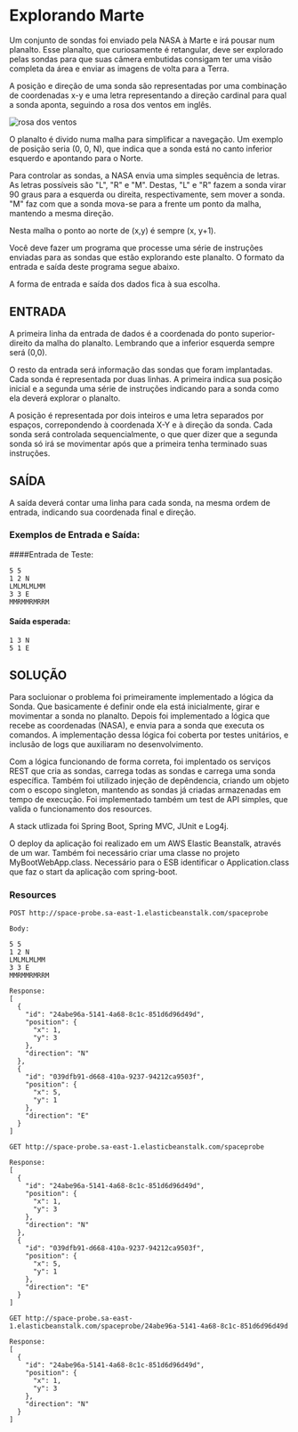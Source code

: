 # Explorando Marte

Um conjunto de sondas foi enviado pela NASA à Marte e irá pousar num planalto.
Esse planalto, que curiosamente é retangular, deve ser explorado pelas sondas para que suas câmera embutidas consigam ter uma visão completa da área e enviar as imagens de volta para a Terra.

A posição e direção de uma sonda são representadas por uma combinação de coordenadas x-y e uma letra representando a direção cardinal para qual a sonda aponta, seguindo a rosa dos ventos em inglês.

![rosa dos ventos](http://i.imgur.com/li8Ae5L.png "Rosa dos Ventos")

O planalto é divido numa malha para simplificar a navegação. Um exemplo de posição seria (0, 0, N), que indica que a sonda está no canto inferior esquerdo e apontando para o Norte.

Para controlar as sondas, a NASA envia uma simples sequência de letras. As letras possíveis são "L", "R" e "M". Destas, "L" e "R" fazem a sonda virar 90 graus para a esquerda  ou direita, respectivamente, sem mover a sonda. "M" faz com que a sonda mova-se para a frente um ponto da malha, mantendo a mesma direção.

Nesta malha o ponto ao norte de (x,y) é sempre (x, y+1).

Você deve fazer um programa que processe uma série de instruções enviadas para as sondas que estão explorando este planalto.
O formato da entrada e saída deste programa segue abaixo.

A forma de entrada e saída dos dados fica à sua escolha.


## ENTRADA

A primeira linha da entrada de dados é a coordenada do ponto superior-direito da malha do planalto. Lembrando que a inferior esquerda sempre será (0,0).

O resto da entrada será informação das sondas que foram implantadas. Cada sonda é representada por duas linhas. A primeira indica sua posição inicial e a segunda uma série de instruções indicando para a sonda como ela deverá explorar o planalto.

A posição é representada por dois inteiros e uma letra separados por espaços, correpondendo à coordenada X-Y e à direção da sonda.
Cada sonda será controlada sequencialmente, o que quer dizer que a segunda sonda só irá se movimentar após que a primeira tenha terminado suas instruções.

## SAÍDA

A saída deverá contar uma linha para cada sonda, na mesma ordem de entrada, indicando sua coordenada final e direção.

### Exemplos de Entrada e Saída:

####Entrada de Teste:
```
5 5
1 2 N
LMLMLMLMM
3 3 E
MMRMMRMRRM
```

#### Saída esperada:
```
1 3 N
5 1 E
```

## SOLUÇÃO

Para socluionar o problema foi primeiramente implementado a lógica da Sonda. Que basicamente é definir onde ela está inicialmente, girar e movimentar a sonda no planalto.
Depois foi implementado a lógica que recebe as coordenadas (NASA), e envia para a sonda que executa os comandos.
A implementação dessa lógica foi coberta por testes unitários, e inclusão de logs que auxiliaram no desenvolvimento.

Com a lógica funcionando de forma correta, foi implentado os serviços REST que cria as sondas, carrega todas as sondas e carrega uma sonda específica. Também foi utilizado injeção de depêndencia, criando um objeto com o escopo singleton, mantendo as sondas já criadas armazenadas em tempo de execução.
Foi implementado também um test de API simples, que valida o funcionamento dos resources.

A stack utlizada foi Spring Boot, Spring MVC, JUnit e Log4j.

O deploy da aplicação foi realizado em um AWS Elastic Beanstalk, através de um war. Também foi necessário criar uma classe no projeto MyBootWebApp.class. Necessário para o ESB identificar o Application.class que faz o start da aplicação com spring-boot.

### Resources

```
POST http://space-probe.sa-east-1.elasticbeanstalk.com/spaceprobe

Body:

5 5
1 2 N
LMLMLMLMM
3 3 E
MMRMMRMRRM

Response:
[
  {
    "id": "24abe96a-5141-4a68-8c1c-851d6d96d49d",
    "position": {
      "x": 1,
      "y": 3
    },
    "direction": "N"
  },
  {
    "id": "039dfb91-d668-410a-9237-94212ca9503f",
    "position": {
      "x": 5,
      "y": 1
    },
    "direction": "E"
  }
]
```

```
GET http://space-probe.sa-east-1.elasticbeanstalk.com/spaceprobe

Response:
[
  {
    "id": "24abe96a-5141-4a68-8c1c-851d6d96d49d",
    "position": {
      "x": 1,
      "y": 3
    },
    "direction": "N"
  },
  {
    "id": "039dfb91-d668-410a-9237-94212ca9503f",
    "position": {
      "x": 5,
      "y": 1
    },
    "direction": "E"
  }
]
```

```
GET http://space-probe.sa-east-1.elasticbeanstalk.com/spaceprobe/24abe96a-5141-4a68-8c1c-851d6d96d49d

Response:
[
  {
    "id": "24abe96a-5141-4a68-8c1c-851d6d96d49d",
    "position": {
      "x": 1,
      "y": 3
    },
    "direction": "N"
  }
]
```
